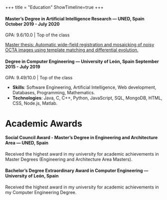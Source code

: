 +++
title = "Education"
ShowTimeline=true
+++

<h4 class = "education-item" >Master’s Degree in Artificial Intelligence Research — <span class ="education-location">UNED, Spain </span> <span class="education-period"> October 2019 - July 2020</span></h4> 
  
<p class ="education-grade">GPA: 9.6/10.0 | Top of the class</p>
<a id="tfm" class="education-description" title ="Master thesis" href="/pdf/TFM.pdf"  target="_blank">
Master thesis: Automatic wide-field registration and mosaicking of noisy OCTA images using template matching and differential evolution.
</a>


<h4 class = "education-item" >Degree in Computer Engineering  — <span class ="education-location">University of León, Spain</span> <span class="education-period">September 2015 - July 2019 </span> </h4> 
  

GPA: 9.49/10.0 | Top of the class</br>
* **Skills**: Software Engineering, Artificial Intelligence, Web development, Databases, Programming, Mathematics. </br>
* **Technologies**: Java, C, C++, Python, JavaScript, SQL, MongoDB, HTML, CSS, Node.js, Matlab.


# Academic Awards
<h4 class = "education-item" >Social Council Award - Master’s Degree in Engineering and Architecture Area — </span><span class ="education-location">UNED, Spain </span>  </h4>
<p class="education-description"> Received the highest award in my university for academic achievements in Master Degrees (Engineering and Architecture Area Masters).</p>


<h4 class = "education-item" >Bachelor’s Degree Extraordinary Award in Computer Engineering  — <span class ="education-location">University of León, Spain</span> </h4>
<p class="education-description">Received the highest award in my university for academic achievements in my Computer Engineering Degree.</p>

